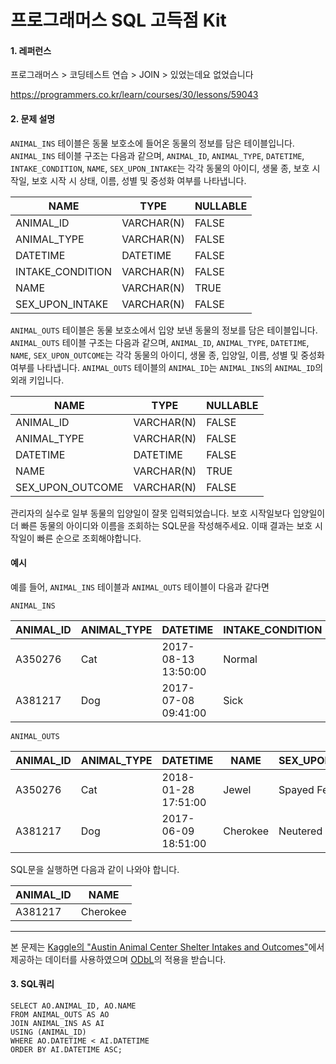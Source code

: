 # 프로그래머스 SQL 고득점 Kit
#### 1. 레퍼런스
프로그래머스 > 코딩테스트 연습 > JOIN > 있었는데요 없었습니다

https://programmers.co.kr/learn/courses/30/lessons/59043

#### 2. 문제 설명
`ANIMAL_INS` 테이블은 동물 보호소에 들어온 동물의 정보를 담은 테이블입니다. `ANIMAL_INS` 테이블 구조는 다음과 같으며,
 `ANIMAL_ID`, `ANIMAL_TYPE`, `DATETIME`, `INTAKE_CONDITION`, `NAME`, `SEX_UPON_INTAKE`는 각각 
 동물의 아이디, 생물 종, 보호 시작일, 보호 시작 시 상태, 이름, 성별 및 중성화 여부를 나타냅니다.

| NAME | TYPE | NULLABLE |  
| --- | --- | --- |  
| ANIMAL_ID | VARCHAR(N) | FALSE |  
| ANIMAL_TYPE | VARCHAR(N) | FALSE |  
| DATETIME | DATETIME | FALSE |
| INTAKE_CONDITION | VARCHAR(N) | FALSE |
| NAME | VARCHAR(N) | TRUE |
| SEX_UPON_INTAKE | VARCHAR(N) | FALSE |

`ANIMAL_OUTS` 테이블은 동물 보호소에서 입양 보낸 동물의 정보를 담은 테이블입니다. `ANIMAL_OUTS` 테이블 구조는 다음과 같으며,
 `ANIMAL_ID`, `ANIMAL_TYPE`, `DATETIME`, `NAME`, `SEX_UPON_OUTCOME`는 각각 
 동물의 아이디, 생물 종, 입양일, 이름, 성별 및 중성화 여부를 나타냅니다. 
 `ANIMAL_OUTS` 테이블의 `ANIMAL_ID`는 `ANIMAL_INS`의 `ANIMAL_ID`의 외래 키입니다.

| NAME | TYPE | NULLABLE |  
| --- | --- | --- |  
| ANIMAL_ID | VARCHAR(N) | FALSE |  
| ANIMAL_TYPE | VARCHAR(N) | FALSE |  
| DATETIME | DATETIME | FALSE |
| NAME | VARCHAR(N) | TRUE |
| SEX_UPON_OUTCOME | VARCHAR(N) | FALSE |

관리자의 실수로 일부 동물의 입양일이 잘못 입력되었습니다. 
보호 시작일보다 입양일이 더 빠른 동물의 아이디와 이름을 조회하는 SQL문을 작성해주세요. 
이때 결과는 보호 시작일이 빠른 순으로 조회해야합니다.

#### 예시
예를 들어, `ANIMAL_INS` 테이블과 `ANIMAL_OUTS` 테이블이 다음과 같다면

`ANIMAL_INS`

ANIMAL_ID | ANIMAL_TYPE | DATETIME | INTAKE_CONDITION | NAME | SEX_UPON_INTAKE
|---|---|---|---|---|---|
A350276	| Cat	| 2017-08-13 13:50:00	| Normal	| Jewel	| Spayed Female
A381217	| Dog	| 2017-07-08 09:41:00	| Sick	| Cherokee	| Neutered Male

`ANIMAL_OUTS`

ANIMAL_ID	| ANIMAL_TYPE	| DATETIME	| NAME	| SEX_UPON_OUTCOME
|---|---|---|---|---|
A350276	| Cat	| 2018-01-28 17:51:00	| Jewel	| Spayed Female
A381217	| Dog	| 2017-06-09 18:51:00	| Cherokee	| Neutered Male

SQL문을 실행하면 다음과 같이 나와야 합니다.

ANIMAL_ID	| NAME
|---|---|
A381217	| Cherokee

---
본 문제는 [Kaggle의 "Austin Animal Center Shelter Intakes and Outcomes"](https://www.kaggle.com/aaronschlegel/austin-animal-center-shelter-intakes-and-outcomes)에서 제공하는 데이터를 사용하였으며 [ODbL](https://opendatacommons.org/licenses/odbl/1.0/)의 적용을 받습니다.

#### 3. SQL쿼리
```mysql
SELECT AO.ANIMAL_ID, AO.NAME
FROM ANIMAL_OUTS AS AO
JOIN ANIMAL_INS AS AI
USING (ANIMAL_ID)
WHERE AO.DATETIME < AI.DATETIME
ORDER BY AI.DATETIME ASC;
```


